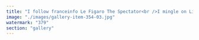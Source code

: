 ```yaml
---
title: "I follow franceinfo Le Figaro The Spectator<br />I mingle on LinkedIn and occasionally on Meta Facebook<br />My therapist is GitHub Copilot<br /><br />My truth is Ethereum Foundation Eigen Labs Solana Foundation"
image: "./images/gallery-item-354-03.jpg"
watermark: "379"
section: "gallery"
---
```


